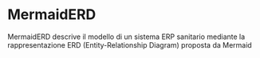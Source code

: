 # MermaidERD
MermaidERD descrive il modello di un sistema ERP sanitario mediante la rappresentazione ERD (Entity-Relationship Diagram) proposta da Mermaid
